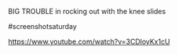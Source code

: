 BIG TROUBLE in rocking out with the knee slides

#screenshotsaturday

https://www.youtube.com/watch?v=3CDloyKx1cU